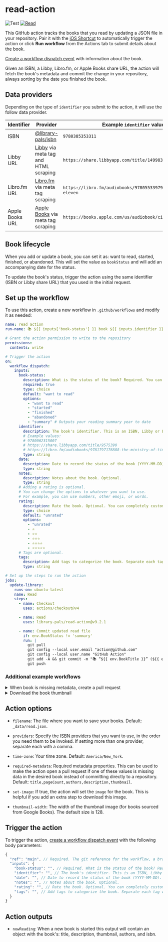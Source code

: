 # read-action

![Test](https://github.com/library-pals/read-action/workflows/Test/badge.svg?branch=main) [![Read](https://github.com/library-pals/read-action/actions/workflows/read.yml/badge.svg)](https://github.com/library-pals/read-action/actions/workflows/read.yml)

This GitHub action tracks the books that you read by updating a JSON file in your repository. Pair it with the [iOS Shortcut](shortcut/README.md) to automatically trigger the action or click **Run workflow** from the Actions tab to submit details about the book.

[Create a workflow dispatch event](https://docs.github.com/en/rest/actions/workflows#create-a-workflow-dispatch-event) with information about the book.

Given an ISBN, a Libby, Libro.fm, or Apple Books share URL, the action will fetch the book's metadata and commit the change in your repository, always sorting by the date you finished the book.

## Data providers

Depending on the type of `identifier` you submit to the action, it will use the follow data provider.

| Identifier      | Provider                                                               | Example `identifier` value                                 |
| --------------- | ---------------------------------------------------------------------- | ---------------------------------------------------------- |
| ISBN            | [@library-pals/isbn](https://www.npmjs.com/package/@library-pals/isbn) | `9780385353311`                                            |
| Libby URL       | [Libby](https://libbyapp.com) via meta tag and HTML scraping           | `https://share.libbyapp.com/title/1499830`                 |
| Libro.fm URL    | [Libro.fm](https://libro.fm) via meta tag scraping                     | `https://libro.fm/audiobooks/9780553397970-station-eleven` |
| Apple Books URL | [Apple Books](https://books.apple.com/) via meta tag scraping          | `https://books.apple.com/us/audiobook/circe/id1442351802`  |

## Book lifecycle

When you add or update a book, you can set it as: want to read, started, finished, or abandoned. This will set the value as `bookStatus` and will add an accompanying date for the status.

To update the book's status, trigger the action using the same identifier (ISBN or Libby share URL) that you used in the initial request.

<!-- START GENERATED DOCUMENTATION -->

## Set up the workflow

To use this action, create a new workflow in `.github/workflows` and modify it as needed:

```yml
name: read action
run-name: 📚 ${{ inputs['book-status'] }} book ${{ inputs.identifier }}

# Grant the action permission to write to the repository
permissions:
  contents: write

# Trigger the action
on:
  workflow_dispatch:
    inputs:
      book-status:
        description: What is the status of the book? Required. You can completely customize the default value and options.
        required: true
        type: choice
        default: "want to read"
        options:
          - "want to read"
          - "started"
          - "finished"
          - "abandoned"
          - "summary" # Outputs your reading summary year to date
      identifier:
        description: The book's identifier. This is an ISBN, Libby or Libro.fm share URL.
        # Example values:
        # 9780062315007
        # https://share.libbyapp.com/title/9575390
        # https://libro.fm/audiobooks/9781797176888-the-ministry-of-time
        type: string
      date:
        description: Date to record the status of the book (YYYY-MM-DD). Leave blank for today. Optional.
        type: string
      notes:
        description: Notes about the book. Optional.
        type: string
      # Adding a rating is optional.
      # You can change the options to whatever you want to use.
      # For example, you can use numbers, other emoji, or words.
      rating:
        description: Rate the book. Optional. You can completely customize the default value and options.
        type: choice
        default: "unrated"
        options:
          - "unrated"
          - ⭐️
          - ⭐️⭐️
          - ⭐️⭐️⭐️
          - ⭐️⭐️⭐️⭐️
          - ⭐️⭐️⭐️⭐️⭐️
      # Tags are optional.
      tags:
        description: Add tags to categorize the book. Separate each tag with a comma. Optional.
        type: string

# Set up the steps to run the action
jobs:
  update-library:
    runs-on: ubuntu-latest
    name: Read
    steps:
      - name: Checkout
        uses: actions/checkout@v4

      - name: Read
        uses: library-pals/read-action@v9.2.1

      - name: Commit updated read file
        if: env.BookStatus != 'summary'
        run: |
          git pull
          git config --local user.email "action@github.com"
          git config --local user.name "GitHub Action"
          git add -A && git commit -m "📚 “${{ env.BookTitle }}” (${{ env.BookStatus }})"
          git push
```

### Additional example workflows

<details>
<summary>When book is missing metadata, create a pull request</summary>

```yml
name: When book is missing metadata, create a pull request
run-name: 📚 ${{ inputs['book-status'] }} book ${{ inputs.identifier }}

# Grant the action permission to write to the repository
permissions:
  contents: write
  pull-requests: write

# Trigger the action
on:
  workflow_dispatch:
    inputs:
      book-status:
        description: What is the status of the book? Required.
        required: true
        type: choice
        default: "want to read"
        options:
          - "want to read"
          - "started"
          - "finished"
          - "abandoned"
      date:
        description: Date to record the status of the book (YYYY-MM-DD). Leave blank for today. Optional.
        type: string
      identifier:
        description: The book's identifier. This is an ISBN, Libby or Libro.fm share URL. Required.
        # Example values:
        # 9780062315007
        # https://share.libbyapp.com/title/9575390
        # https://libro.fm/audiobooks/9781797176888-the-ministry-of-time
        required: true
        type: string
      notes:
        description: Notes about the book. Optional.
        type: string
      # Adding a rating is optional.
      # You can change the options to whatever you want to use.
      # For example, you can use numbers, other emoji, or words.
      rating:
        description: Rate the book. Optional.
        type: choice
        default: "unrated"
        options:
          - "unrated"
          - ⭐️
          - ⭐️⭐️
          - ⭐️⭐️⭐️
          - ⭐️⭐️⭐️⭐️
          - ⭐️⭐️⭐️⭐️⭐️
      # Tags are optional.
      tags:
        description: Add tags to categorize the book. Separate each tag with a comma. Optional.
        type: string

# Set up the steps to run the action
jobs:
  update-library:
    runs-on: ubuntu-latest
    name: Read
    steps:
      - name: Checkout
        uses: actions/checkout@v4

      - name: Read
        id: read_action
        with:
          set-image: true
        uses: library-pals/read-action@v9.2.1

      - name: Download the book thumbnail
        if: env.BookThumbOutput != ''
        run: curl "${{ env.BookThumb }}" -o "img/${{ env.BookThumbOutput }}"

      - name: Commit updated read file
        if: env.BookNeedsReview != 'true' # Do not commit book if it needs review
        run: |
          git pull
          git config --local user.email "action@github.com"
          git config --local user.name "GitHub Action"
          git add -A && git commit -m "📚 “${{ env.BookTitle }}” (${{ env.BookStatus }})"
          git push

      # Create pull request instead of directly committing if book is missing metadata
      # Occasionally, some books returned from @library-pals/isbn may be missing a few properties.
      # Add this step to your workflow if you want the ability to fix the missing data by making the action open a new pull request.
      # You can customize the properties that will trigger a pull request with the `required-metadata` input.
      - name: If book needs review, create a pull request to review book metadata
        if: env.BookNeedsReview == 'true'
        run: |
          git config pull.rebase true
          git fetch origin
          git config --local user.email "action@github.com"
          git config --local user.name "GitHub Action"
          git checkout -b review-book-${{env.BookIsbn}}
          git remote set-url origin https://x-access-token:${{ secrets.GITHUB_TOKEN }}@github.com/${{ github.repository }}
          git add -A && git commit -m "📚 “${{ env.BookTitle }}” (${{ env.BookStatus }})" -m "“${{ env.BookTitle }}” is missing the following properties: ${{env.BookMissingMetadata}}. Edit this pull request to add them or merge it in."
          git push --set-upstream origin review-book-${{env.BookIsbn}}
          gh pr create -B main -H "review-book-${{env.BookIsbn}}" --fill
        env:
          GH_TOKEN: ${{ github.token }}

      - name: Now reading
        if: steps.read_action.outputs.nowReading != ''
        run: |
          echo "Now reading: ${{ steps.read_action.outputs.nowReading }}"
```

</details>

<details>
<summary>Download the book thumbnail</summary>

```yml
name: Download the book thumbnail
run-name: 📚 ${{ inputs['book-status'] }} book ${{ inputs.identifier }}

# Grant the action permission to write to the repository
permissions:
  contents: write

# Trigger the action
on:
  workflow_dispatch:
    inputs:
      identifier:
        description: The book's identifier. This is an ISBN, Libby or Libro.fm share URL. Required.
        # Example values:
        # 9780062315007
        # https://share.libbyapp.com/title/9575390
        # https://libro.fm/audiobooks/9781797176888-the-ministry-of-time
        required: true
        type: string
      book-status:
        description: What is the status of the book? Required.
        required: true
        type: choice
        default: "want to read"
        options:
          - "want to read"
          - "started"
          - "finished"
          - "abandoned"
      date:
        description: Date to record the status of the book (YYYY-MM-DD). Leave blank for today. Optional.
        type: string
      notes:
        description: Notes about the book. Optional.
        type: string
      # Adding a rating is optional.
      # You can change the options to whatever you want to use.
      # For example, you can use numbers, other emoji, or words.
      rating:
        description: Rate the book. Optional.
        type: choice
        default: "unrated"
        options:
          - "unrated"
          - ⭐️
          - ⭐️⭐️
          - ⭐️⭐️⭐️
          - ⭐️⭐️⭐️⭐️
          - ⭐️⭐️⭐️⭐️⭐️
      # Tags are optional.
      tags:
        description: Add tags to categorize the book. Separate each tag with a comma. Optional.
        type: string

# Set up the steps to run the action
jobs:
  update-library:
    runs-on: ubuntu-latest
    name: Read
    steps:
      - name: Checkout
        uses: actions/checkout@v4

      - name: Read
        uses: library-pals/read-action@v9.2.1
        with:
          thumbnail-width: 1280
          set-image: true

      - name: Download the book thumbnail
        if: env.BookThumbOutput != ''
        run: curl "${{ env.BookThumb }}" -o "img/${{ env.BookThumbOutput }}"

      - name: Commit updated read file
        run: |
          git pull
          git config --local user.email "action@github.com"
          git config --local user.name "GitHub Action"
          git add -A && git commit -m "📚 “${{ env.BookTitle }}” (${{ env.BookStatus }})"
          git push
```

</details>

## Action options

- `filename`: The file where you want to save your books. Default: `_data/read.json`.

- `providers`: Specify the [ISBN providers](https://github.com/library-pals/isbn?tab=readme-ov-file#setting-backend-providers) that you want to use, in the order you need them to be invoked. If setting more than one provider, separate each with a comma.

- `time-zone`: Your time zone. Default: `America/New_York`.

- `required-metadata`: Required metadata properties. This can be used to make the action open a pull request if one of these values is missing data in the desired book instead of committing directly to a repository. Default: `title,pageCount,authors,description,thumbnail`.

- `set-image`: If true, the action will set the `image` for the book. This is helpful if you add an extra step to download this image.

- `thumbnail-width`: The width of the thumbnail image (for books sourced from Google Books). The default size is 128.

## Trigger the action

To trigger the action, [create a workflow dispatch event](https://docs.github.com/en/rest/actions/workflows#create-a-workflow-dispatch-event) with the following body parameters:

```js
{
  "ref": "main", // Required. The git reference for the workflow, a branch or tag name.
  "inputs": {
    "book-status": "", // Required. What is the status of the book? Required. You can completely customize the default value and options. Default: `want to read`. Options: `want to read`, `started`, `finished`, `abandoned`, `summary`.
    "identifier": "", // The book's identifier. This is an ISBN, Libby or Libro.fm share URL.
    "date": "", // Date to record the status of the book (YYYY-MM-DD). Leave blank for today. Optional.
    "notes": "", // Notes about the book. Optional.
    "rating": "", // Rate the book. Optional. You can completely customize the default value and options. Default: `unrated`. Options: `unrated`, `⭐️`, `⭐️⭐️`, `⭐️⭐️⭐️`, `⭐️⭐️⭐️⭐️`, `⭐️⭐️⭐️⭐️⭐️`.
    "tags": "", // Add tags to categorize the book. Separate each tag with a comma. Optional.
  }
}
```



## Action outputs

- `nowReading`: When a new book is started this output will contain an object with the book's: title, description, thumbnail, authors, and isbn.
<!-- END GENERATED DOCUMENTATION -->
